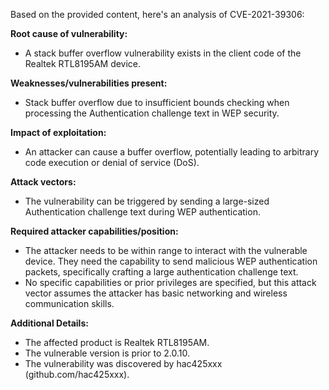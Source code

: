 Based on the provided content, here's an analysis of CVE-2021-39306:

**Root cause of vulnerability:**
- A stack buffer overflow vulnerability exists in the client code of the Realtek RTL8195AM device.

**Weaknesses/vulnerabilities present:**
- Stack buffer overflow due to insufficient bounds checking when processing the Authentication challenge text in WEP security.

**Impact of exploitation:**
- An attacker can cause a buffer overflow, potentially leading to arbitrary code execution or denial of service (DoS).

**Attack vectors:**
- The vulnerability can be triggered by sending a large-sized Authentication challenge text during WEP authentication.

**Required attacker capabilities/position:**
- The attacker needs to be within range to interact with the vulnerable device. They need the capability to send malicious WEP authentication packets, specifically crafting a large authentication challenge text.
- No specific capabilities or prior privileges are specified, but this attack vector assumes the attacker has basic networking and wireless communication skills.

**Additional Details:**
- The affected product is Realtek RTL8195AM.
- The vulnerable version is prior to 2.0.10.
- The vulnerability was discovered by hac425xxx (github.com/hac425xxx).
